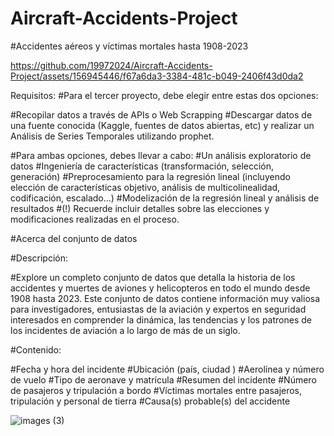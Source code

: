 # Aircraft-Accidents-Project
#Accidentes aéreos y víctimas mortales hasta 1908-2023

https://github.com/19972024/Aircraft-Accidents-Project/assets/156945446/f67a6da3-3384-481c-b049-2406f43d0da2

Requisitos:
#Para el tercer proyecto, debe elegir entre estas dos opciones:

#Recopilar datos a través de APIs o Web Scrapping
#Descargar datos de una fuente conocida (Kaggle, fuentes de datos abiertas, etc) y realizar un Análisis de Series Temporales utilizando prophet.

#Para ambas opciones, debes llevar a cabo:
#Un análisis exploratorio de datos
#Ingeniería de características (transformación, selección, generación)
#Preprocesamiento para la regresión lineal (incluyendo elección de características objetivo, análisis de multicolinealidad, codificación, escalado...)
#Modelización de la regresión lineal y análisis de resultados
#(!) Recuerde incluir detalles sobre las elecciones y modificaciones realizadas en el proceso.


#Acerca del conjunto de datos

#Descripción:

#Explore un completo conjunto de datos que detalla la historia de los accidentes y muertes de aviones y helicopteros en todo el mundo desde 1908 hasta 2023. Este conjunto de datos contiene información muy valiosa para investigadores, entusiastas de la aviación y expertos en seguridad interesados en comprender la dinámica, las tendencias y los patrones de los incidentes de aviación a lo largo de más de un siglo.

#Contenido:

#Fecha y hora del incidente
#Ubicación (país, ciudad )
#Aerolínea y número de vuelo
#Tipo de aeronave y matrícula
#Resumen del incidente
#Número de pasajeros y tripulación a bordo
#Víctimas mortales entre pasajeros, tripulación y personal de tierra
#Causa(s) probable(s) del accidente


![images (3)](https://github.com/19972024/Aircraft-Accidents-Project/assets/156945446/5e061da5-5923-4705-976d-bacee3e86bd9)

